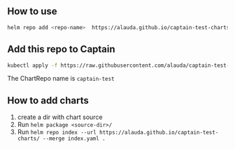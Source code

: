 ## How to use 

```bash
helm repo add <repo-name>  https://alauda.github.io/captain-test-charts/
```

## Add this repo to Captain

```bash
kubectl apply -f https://raw.githubusercontent.com/alauda/captain-test-charts/master/chartrepo.yaml
```

The ChartRepo name is `captain-test`

## How to add charts

1. create a dir with chart source
2. Run `helm package <source-dir>/`
3. Run `helm repo index --url https://alauda.github.io/captain-test-charts/ --merge index.yaml .`
